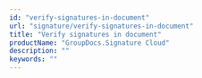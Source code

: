 ```yaml
---
id: "verify-signatures-in-document"
url: "signature/verify-signatures-in-document"
title: "Verify signatures in document"
productName: "GroupDocs.Signature Cloud"
description: ""
keywords: ""
---
```



